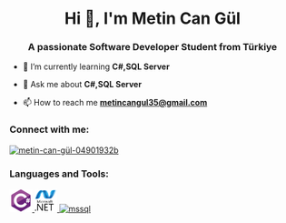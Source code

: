 <h1 align="center">Hi 👋, I'm Metin Can Gül</h1>
<h3 align="center">A passionate Software Developer Student from Türkiye</h3>

- 🌱 I’m currently learning **C#,SQL Server**

- 💬 Ask me about **C#,SQL Server**

- 📫 How to reach me **metincangul35@gmail.com**

<h3 align="left">Connect with me:</h3>
<p align="left">
<a href="https://linkedin.com/in/metincangül" target="blank"><img align="center" src="https://raw.githubusercontent.com/rahuldkjain/github-profile-readme-generator/master/src/images/icons/Social/linked-in-alt.svg" alt="metin-can-gül-04901932b" height="30" width="40" /></a>
</p>

<h3 align="left">Languages and Tools:</h3>
<p align="left"> <a href="https://www.w3schools.com/cs/" target="_blank" rel="noreferrer"> <img src="https://raw.githubusercontent.com/devicons/devicon/master/icons/csharp/csharp-original.svg" alt="csharp" width="40" height="40"/> </a> <a href="https://dotnet.microsoft.com/" target="_blank" rel="noreferrer"> <img src="https://raw.githubusercontent.com/devicons/devicon/master/icons/dot-net/dot-net-original-wordmark.svg" alt="dotnet" width="40" height="40"/> </a> <a href="https://www.microsoft.com/en-us/sql-server" target="_blank" rel="noreferrer"> <img src="https://www.svgrepo.com/show/303229/microsoft-sql-server-logo.svg" alt="mssql" width="40" height="40"/> </a> </p>


